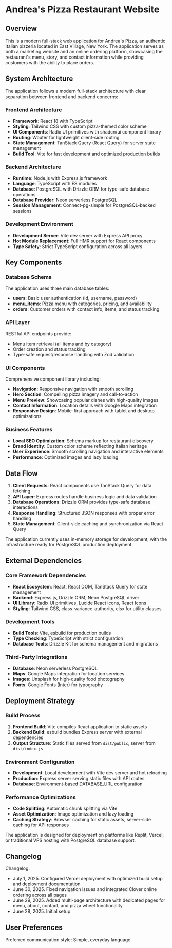 # Andrea's Pizza Restaurant Website

## Overview

This is a modern full-stack web application for Andrea's Pizza, an authentic Italian pizzeria located in East Village, New York. The application serves as both a marketing website and an online ordering platform, showcasing the restaurant's menu, story, and contact information while providing customers with the ability to place orders.

## System Architecture

The application follows a modern full-stack architecture with clear separation between frontend and backend concerns:

### Frontend Architecture
- **Framework**: React 18 with TypeScript
- **Styling**: Tailwind CSS with custom pizza-themed color scheme
- **UI Components**: Radix UI primitives with shadcn/ui component library
- **Routing**: Wouter for lightweight client-side routing
- **State Management**: TanStack Query (React Query) for server state management
- **Build Tool**: Vite for fast development and optimized production builds

### Backend Architecture
- **Runtime**: Node.js with Express.js framework
- **Language**: TypeScript with ES modules
- **Database**: PostgreSQL with Drizzle ORM for type-safe database operations
- **Database Provider**: Neon serverless PostgreSQL
- **Session Management**: Connect-pg-simple for PostgreSQL-backed sessions

### Development Environment
- **Development Server**: Vite dev server with Express API proxy
- **Hot Module Replacement**: Full HMR support for React components
- **Type Safety**: Strict TypeScript configuration across all layers

## Key Components

### Database Schema
The application uses three main database tables:
- **users**: Basic user authentication (id, username, password)
- **menu_items**: Pizza menu with categories, pricing, and availability
- **orders**: Customer orders with contact info, items, and status tracking

### API Layer
RESTful API endpoints provide:
- Menu item retrieval (all items and by category)
- Order creation and status tracking
- Type-safe request/response handling with Zod validation

### UI Components
Comprehensive component library including:
- **Navigation**: Responsive navigation with smooth scrolling
- **Hero Section**: Compelling pizza imagery and call-to-action
- **Menu Preview**: Showcasing popular dishes with high-quality images
- **Contact Information**: Location details with Google Maps integration
- **Responsive Design**: Mobile-first approach with tablet and desktop optimizations

### Business Features
- **Local SEO Optimization**: Schema markup for restaurant discovery
- **Brand Identity**: Custom color scheme reflecting Italian heritage
- **User Experience**: Smooth scrolling navigation and interactive elements
- **Performance**: Optimized images and lazy loading

## Data Flow

1. **Client Requests**: React components use TanStack Query for data fetching
2. **API Layer**: Express routes handle business logic and data validation
3. **Database Operations**: Drizzle ORM provides type-safe database interactions
4. **Response Handling**: Structured JSON responses with proper error handling
5. **State Management**: Client-side caching and synchronization via React Query

The application currently uses in-memory storage for development, with the infrastructure ready for PostgreSQL production deployment.

## External Dependencies

### Core Framework Dependencies
- **React Ecosystem**: React, React DOM, TanStack Query for state management
- **Backend**: Express.js, Drizzle ORM, Neon PostgreSQL driver
- **UI Library**: Radix UI primitives, Lucide React icons, React Icons
- **Styling**: Tailwind CSS, class-variance-authority, clsx for utility classes

### Development Tools
- **Build Tools**: Vite, esbuild for production builds
- **Type Checking**: TypeScript with strict configuration
- **Database Tools**: Drizzle Kit for schema management and migrations

### Third-Party Integrations
- **Database**: Neon serverless PostgreSQL
- **Maps**: Google Maps integration for location services
- **Images**: Unsplash for high-quality food photography
- **Fonts**: Google Fonts (Inter) for typography

## Deployment Strategy

### Build Process
1. **Frontend Build**: Vite compiles React application to static assets
2. **Backend Build**: esbuild bundles Express server with external dependencies
3. **Output Structure**: Static files served from `dist/public`, server from `dist/index.js`

### Environment Configuration
- **Development**: Local development with Vite dev server and hot reloading
- **Production**: Express server serving static files with API routes
- **Database**: Environment-based DATABASE_URL configuration

### Performance Optimizations
- **Code Splitting**: Automatic chunk splitting via Vite
- **Asset Optimization**: Image optimization and lazy loading
- **Caching Strategy**: Browser caching for static assets, server-side caching for API responses

The application is designed for deployment on platforms like Replit, Vercel, or traditional VPS hosting with PostgreSQL database support.

## Changelog

Changelog:
- July 1, 2025. Configured Vercel deployment with optimized build setup and deployment documentation
- June 30, 2025. Fixed navigation issues and integrated Clover online ordering across all pages
- June 29, 2025. Added multi-page architecture with dedicated pages for menu, about, contact, and pizza wheel functionality
- June 28, 2025. Initial setup

## User Preferences

Preferred communication style: Simple, everyday language.